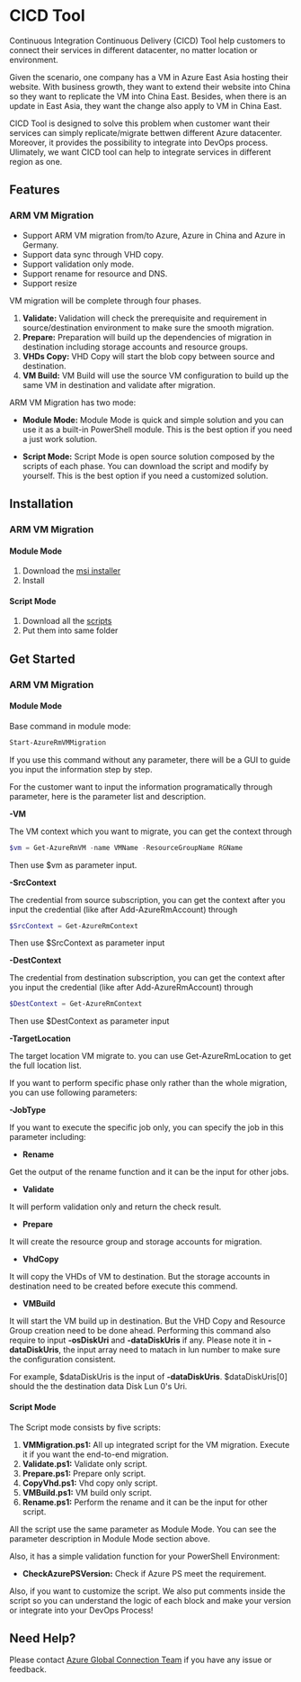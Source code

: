 # CICD Tool

Continuous Integration Continuous Delivery (CICD) Tool help customers to connect their services in different datacenter, no matter location or environment. 

Given the scenario, one company has a VM in Azure East Asia hosting their website. With business growth, they want to extend their website into China so they want to replicate the VM into China East. Besides, when there is an update in East Asia, they want the change also apply to VM in China East.

CICD Tool is designed to solve this problem when customer want their services can simply replicate/migrate bettwen different Azure datacenter. Moreover, it provides the possibility to integrate into DevOps process. Ulimately, we want CICD tool can help to integrate services in different region as one.

## Features

### ARM VM Migration

* Support ARM VM migration from/to Azure, Azure in China and Azure in Germany.
* Support data sync through VHD copy.
* Support validation only mode.
* Support rename for resource and DNS.
* Support resize

VM migration will be complete through four phases.

1. __Validate:__ Validation will check the prerequisite and requirement in source/destination environment to make sure the smooth migration.
2. __Prepare:__ Preparation will build up the dependencies of migration in destination including storage accounts and resource groups.
3. __VHDs Copy:__ VHD Copy will start the blob copy between source and destination.
4. __VM Build:__ VM Build will use the source VM configuration to build up the same VM in destination and validate after migration.

ARM VM Migration has two mode:

* __Module Mode:__ Module Mode is quick and simple solution and you can use it as a built-in PowerShell module. This is the best option if you need a just work solution.

* __Script Mode:__ Script Mode is open source solution composed by the scripts of each phase. You can download the script and modify by yourself. This is the best option if you need a customized solution.

## Installation

### ARM VM Migration

#### Module Mode

1. Download the [msi installer](https://github.com/Azure/AzureGlobalConnectionToolkit/releases/download/0.2.1/AzureGlobalConnectionToolkit.0.2.1.msi)
2. Install

#### Script Mode

1. Download all the [scripts](https://github.com/Azure/AzureGlobalConnectionToolkit/tree/master/CICD%20Tool/Scripts)
2. Put them into same folder

## Get Started

### ARM VM Migration

#### Module Mode

Base command in module mode:

```powershell
Start-AzureRmVMMigration
```

If you use this command without any parameter, there will be a GUI to guide you input the information step by step.

For the customer want to input the information programatically through parameter, here is the parameter list and description.

__-VM__

The VM context which you want to migrate, you can get the context through 

```powershell
$vm = Get-AzureRmVM -name VMName -ResourceGroupName RGName
```

Then use $vm as parameter input.

__-SrcContext__

The credential from source subscription, you can get the context after you input the credential (like after Add-AzureRmAccount) through

```powershell
$SrcContext = Get-AzureRmContext
```

Then use $SrcContext as parameter input

__-DestContext__

The credential from destination subscription, you can get the context after you input the credential (like after Add-AzureRmAccount) through

```powershell
$DestContext = Get-AzureRmContext
```

Then use $DestContext as parameter input

__-TargetLocation__

The target location VM migrate to. you can use Get-AzureRmLocation to get the full location list.

If you want to perform specific phase only rather than the whole migration, you can use following parameters:

__-JobType__

If you want to execute the specific job only, you can specify the job in this parameter including:

* __Rename__

Get the output of the rename function and it can be the input for other jobs.

* __Validate__

It will perform validation only and return the check result.

* __Prepare__

It will create the resource group and storage accounts for migration.

* __VhdCopy__

It will copy the VHDs of VM to destination. But the storage accounts in destination need to be created before execute this commend.

* __VMBuild__

It will start the VM build up in destination. But the VHD Copy and Resource Group creation need to be done ahead. Performing this command also require to input __-osDiskUri__ and __-dataDiskUris__ if any. Please note it in __-dataDiskUris__, the input array need to matach in lun number to make sure the configuration consistent.

For example, $dataDiskUris is the input of __-dataDiskUris__. $dataDiskUris[0] should the the destination data Disk Lun 0's Uri.



#### Script Mode

The Script mode consists by five scripts:

1. __VMMigration.ps1:__ All up integrated script for the VM migration. Execute it if you want the end-to-end migration.
2. __Validate.ps1:__ Validate only script.
3. __Prepare.ps1:__ Prepare only script.
4. __CopyVhd.ps1:__ Vhd copy only script.
5. __VMBuild.ps1:__ VM build only script.
6. __Rename.ps1:__ Perform the rename and it can be the input for other script.

All the script use the same parameter as Module Mode. You can see the parameter description in Module Mode section above.

Also, it has a simple validation function for your PowerShell Environment:

* __CheckAzurePSVersion:__ Check if Azure PS meet the requirement.

Also, if you want to customize the script. We also put comments inside the script so you can understand the logic of each block and make your version or integrate into your DevOps Process!

## Need Help?

Please contact [Azure Global Connection Team](mailto:amcteam@microsoft.com) if you have any issue or feedback.
